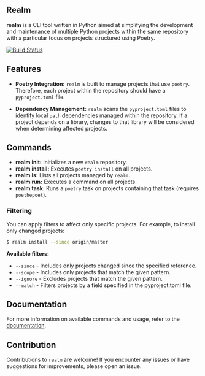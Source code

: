 ## Realm

**realm** is a CLI tool written in Python aimed at simplifying the development and maintenance of multiple Python projects within the same repository with a particular focus on projects structured using Poetry.

[![Build Status](https://github.com/orlevii/realm/actions/workflows/build.yml/badge.svg?branch=main)](https://github.com/orlevii/realm/actions/workflows/build.yml?query=branch%3Amain)

## Features

- **Poetry Integration:** `realm` is built to manage projects that use `poetry`. Therefore, each project within the repository should have a `pyproject.toml` file.

- **Dependency Management:** `realm` scans the `pyproject.toml` files to identify local `path` dependencies managed within the repository. If a project depends on a library, changes to that library will be considered when determining affected projects.

## Commands

- **realm init:** Initializes a new `realm` repository.
- **realm install:** Executes `poetry install` on all projects.
- **realm ls:** Lists all projects managed by `realm`.
- **realm run:** Executes a command on all projects.
- **realm task:** Runs a `poetry` task on projects containing that task (requires `poethepoet`).

### Filtering

You can apply filters to affect only specific projects. For example, to install only changed projects:

```bash
$ realm install --since origin/master
```

**Available filters:**
* <code>--since</code> - Includes only projects changed since the specified reference.
* <code>--scope</code> - Includes only projects that match the given pattern.
* <code>--ignore</code> - Excludes projects that match the given pattern.
* <code>--match</code> - Filters projects by a field specified in the pyproject.toml file.

## Documentation
For more information on available commands and usage, refer to the [documentation](https://orlevii.github.io/realm/).

## Contribution
Contributions to `realm` are welcome! If you encounter any issues or have suggestions for improvements, please open an issue.
